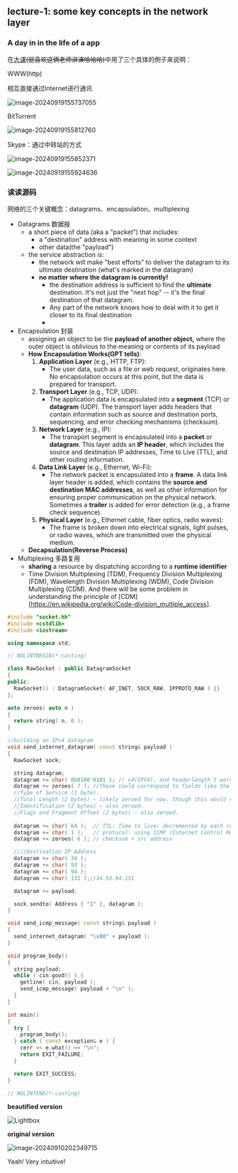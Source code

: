 ## lecture-1: some key concepts in the network layer



### A day in in the life of a app

在[大课](https://www.youtube.com/watch?v=r2WZNaFyrbQ&list=PL6RdenZrxrw9inR-IJv-erlOKRHjymxMN)~~(挺喜欢这俩老师讲课哈哈哈)~~中用了三个具体的例子来说明：

WWW(http)

相互直接通过Internet进行通讯

![image-20240919155737055](https://cdn.jsdelivr.net/gh/NGSJCBF/img@main/img/202409191557195.png)

BitTorrent



![image-20240919155812760](https://cdn.jsdelivr.net/gh/NGSJCBF/img@main/img/202409191600552.png)

Skype：通过中转站的方式

![image-20240919155852371](https://cdn.jsdelivr.net/gh/NGSJCBF/img@main/img/202409191600406.png)

![image-20240919155924636](https://cdn.jsdelivr.net/gh/NGSJCBF/img@main/img/202409191600314.png)







### 读读源码

网络的三个关键概念：datagrams、encapsulation、multiplexing

- Datagrams 数据报
  - a short piece of data (aka a "packet") that includes:
    - a "destination" address with meaning in some context
    - other data(the "payload")
  - the service abstraction is:
    - the network will make "best efforts" to deliver the datagram to its ultimate destination (what's marked in the datagram)
    - **no matter where the datagram is currently!**
      - the destination address is sufficient to find the **ultimate** destination. It's not just the "next hop" -- it's the final destination of that datagram.
      - Any part of the network knows how to deal with it to get it closer to its final destination
      - 
- Encapsulation 封装
  - assigning an object to be the **payload of another object,** where the outer object is oblivious to the meaning or contents of its payload
  - **How Encapsulation Works(GPT tells)**:
    1. **Application Layer** (e.g., HTTP, FTP):
       - The user data, such as a file or web request, originates here. No encapsulation occurs at this point, but the data is prepared for transport.
    2. **Transport Layer** (e.g., TCP, UDP):
       - The application data is encapsulated into a **segment** (TCP) or **datagram** (UDP). The transport layer adds headers that contain information such as source and destination ports, sequencing, and error checking mechanisms (checksum).
    3. **Network Layer** (e.g., IP):
       - The transport segment is encapsulated into a **packet** or **datagram**. This layer adds an **IP header**, which includes the source and destination IP addresses, Time to Live (TTL), and other routing information.
    4. **Data Link Layer** (e.g., Ethernet, Wi-Fi):
       - The network packet is encapsulated into a **frame**. A data link layer header is added, which contains the **source and destination MAC addresses**, as well as other information for ensuring proper communication on the physical network. Sometimes a **trailer** is added for error detection (e.g., a frame check sequence).
    5. **Physical Layer** (e.g., Ethernet cable, fiber optics, radio waves):
       - The frame is broken down into electrical signals, light pulses, or radio waves, which are transmitted over the physical medium.
  - **Decapsulation(Reverse Process)**
- Multiplexing 多路复用
  - **sharing** a resource by dispatching according to a **runtime identifier**
  - Time Division Multiplexing (TDM), Frequency Division Multiplexing (FDM), Wavelength Division Multiplexing (WDM), Code Division Multiplexing (CDM). And there will be some problem in understanding the principle of [CDM][https://en.wikipedia.org/wiki/Code-division_multiple_access]. 

```c++
#include "socket.hh"
#include <cstdlib>
#include <iostream>

using namespace std;

// NOLINTBEGIN(*-casting)

class RawSocket : public DatagramSocket
{
public:
  RawSocket() : DatagramSocket( AF_INET, SOCK_RAW, IPPROTO_RAW ) {}
};

auto zeroes( auto n )
{
  return string( n, 0 );
}

//building an IPv4 datagram
void send_internet_datagram( const string& payload )
{
  RawSocket sock;

  string datagram;
  datagram += char( 0b0100'0101 ); // v4(IPV4), and headerlength 5 words
  datagram += zeroes( 7 ); //These could correspond to fields like the Type of Service, Total Length, and Identification.
  //Type of Service (1 byte).
  //Total Length (2 bytes) – likely zeroed for now, though this would normally hold the size of the datagram.
  //Identification (2 bytes) – also zeroed.
  //Flags and Fragment Offset (2 bytes) – also zeroed.
    
  datagram += char( 64 );  // TTL: Time to live; decremented by each router the packet passes through
  datagram += char( 1 );   // protocol: using ICMP (Internet Control Message Protocol).
  datagram += zeroes( 6 ); // checksum + src address 

  ////Destination IP Address
  datagram += char( 34 );  
  datagram += char( 93 );
  datagram += char( 94 );
  datagram += char( 131 );//34.93.94.131

  datagram += payload;

  sock.sendto( Address { "1" }, datagram );
}

void send_icmp_message( const string& payload )
{
  send_internet_datagram( "\x08" + payload );
}

void program_body()
{
  string payload;
  while ( cin.good() ) {
	getline( cin, payload );
	send_icmp_message( payload + "\n" );
  }
}

int main()
{
  try {
	program_body();
  } catch ( const exception& e ) {
	cerr << e.what() << "\n";
	return EXIT_FAILURE;
  }

  return EXIT_SUCCESS;
}

// NOLINTEND(*-casting)

```

**beautified version**

![Lightbox](https://cdn.jsdelivr.net/gh/NGSJCBF/img@main/img/202410091040067.jpeg)

**original version**

![image-20240910202349715](https://cdn.jsdelivr.net/gh/NGSJCBF/img@main/img/202409102023829.png)

Yeah! Very intuitive! 

